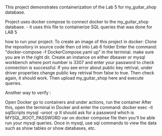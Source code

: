 This project demonstrates containerization of the Lab 5 for my_guitar_shop database.

Project uses docker compose to connect docker to the my_guitar_shop database. - it uses this file to containerize SQL queries that was done for LAB 5

 how to run your project:
 To create an image of this project in docker:
Clone the repository in source code then cd into Lab 6 folder
Enter the command: "docker-compose -f DockerCompose.yaml up" in the terminal. make sure you are in the right dir.
Create an instance on either dbeaver or mysql workbench where port number is 3307 and enter your password to check connection is successful. If you see error about public key retrival, 
under driver properties change public key retrival from false to true. Then check again, it should work. Then upload my_guitar_shop here and execute queries.

Another way to verify :

Open Docker go to containers and under actions, run the container
After this, open the terminal in Docker and  enter the command: docker exec -it sqlScripts mysql -uroot -p
It should ask for a password which is MYSQL_ROOT_PASSWORD var on docker compose file then you'll be able run your mysql queries.
Once in mysql, use sql commands to view the data such as show tables or show databases, etc. 

